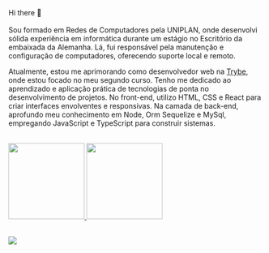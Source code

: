 <div>
 Hi there 👋
<br><br>
    Sou formado em Redes de Computadores pela UNIPLAN, onde desenvolvi sólida experiência em informática durante um estágio no Escritório da embaixada da Alemanha. Lá, fui responsável pela manutenção e configuração de computadores, oferecendo suporte local e remoto.

Atualmente, estou me aprimorando como desenvolvedor web na <a href="https://www.betrybe.com/" target="_blank">Trybe</a>, onde estou focado no meu segundo curso. Tenho me dedicado ao aprendizado e aplicação prática de tecnologias de ponta no desenvolvimento de projetos. No front-end, utilizo HTML, CSS e React para criar interfaces envolventes e responsivas. Na camada de back-end, aprofundo meu conhecimento em Node, Orm Sequelize e MySql, empregando JavaScript e TypeScript para construir sistemas.
   
</div>
<br>
  <a href="https://github.com/cleitson">
  <img height="150em" src="https://github-readme-stats.vercel.app/api?username=cleitson&show_icons=true&theme=nightowl&include_all_commits=true&count_private=true"/>
  <img height="150em" src="https://github-readme-stats.vercel.app/api/top-langs/?username=cleitson&layout=compact&langs_count=7&theme=nightowl&show_icons=true"/>
<br><br>

<div style="display: inline_block"> 
  
  <a href="https://www.linkedin.com/in/cleitson-lima/" target="_blank"><img src="https://img.shields.io/badge/-LinkedIn-%230077B5?style=for-the-badge&logo=linkedin&logoColor=white" target="_blank"></a> 
  
  </div>
